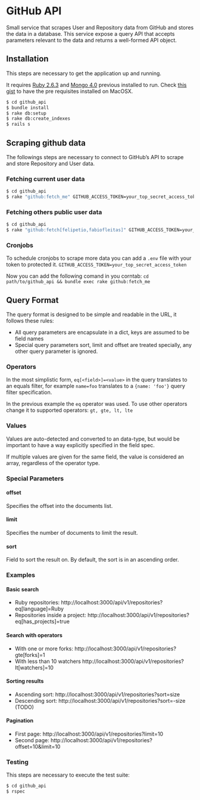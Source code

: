 # GitHub API

Small service that scrapes User and Repository data from GitHub and stores the data in a database. This service expose a query API that accepts parameters relevant to the data and returns a well-formed API object.

## Installation

This steps are necessary to get the application up and running.

It requires [Ruby 2.6.3](https://www.ruby-lang.org/en/news/2019/04/17/ruby-2-6-3-released/) and [Mongo 4.0](https://docs.mongodb.com/manual/release-notes/4.0/) previous installed to run. Check [this gist](https://gist.github.com/felipetio/b1878c7038cadfd4d89ba3c78cb4a141) to have the pre requisites installed on MacOSX.


```sh
$ cd github_api
$ bundle install
$ rake db:setup
$ rake db:create_indexes
$ rails s
```

## Scraping github data
The followings steps are necessary to connect to GitHub’s API to scrape and store Repository and User data.

### Fetching current user data

```sh
$ cd github_api
$ rake "github:fetch_me" GITHUB_ACCESS_TOKEN=your_top_secret_access_token
```

### Fetching others public user data

```sh
$ cd github_api
$ rake "github:fetch[felipetio,fabiofleitas]" GITHUB_ACCESS_TOKEN=your_top_secret_access_token
```
### Cronjobs
To schedule cronjobs to scrape more data you can add a `.env` file with your token to protected it.
`GITHUB_ACCESS_TOKEN=your_top_secret_access_token`

Now you can add the following comand in you corntab:
`cd path/to/github_api && bundle exec rake github:fetch_me`

## Query Format

The query format is designed to be simple and readable in the URL, it follows these rules:
-   All query parameters are encapsulate in a dict, keys are assumed to be field names
-   Special query parameters sort, limit and offset are treated specially, any other query parameter is ignored.

### Operators

In the most simplistic form,  `eq[<field>]=<value>`  in the query translates to an equals filter, for example  `name=foo`  translates to a  `{name: 'foo'}`  query filter specification.

In the previous example the `eq`  operator was used. To use other operators change it to supported operators: `gt, gte, lt, lte`

### Values

Values are auto-detected and converted to an data-type, but would be important to have a way explicitly specified in the field spec.

If multiple values are given for the same field, the value is considered an array, regardless of the operator type.

### Special Parameters

#### offset

Specifies the offset into the documents list.

#### limit

Specifies the number of documents to limit the result.

#### sort

Field to sort the result on. By default, the sort is in an ascending order.

### Examples

#### Basic search

- Ruby repositories:
http://localhost:3000/api/v1/repositories?eq[language]=Ruby
- Repositories inside a project:
http://localhost:3000/api/v1/repositories?eq[has_projects]=true

#### Search with operators
- With one or more forks:
http://localhost:3000/api/v1/repositories?gte[forks]=1
- With less than 10 watchers
http://localhost:3000/api/v1/repositories?lt[watchers]=10

#### Sorting results
- Ascending sort:
http://localhost:3000/api/v1/repositories?sort=size
- Descending sort:
http://localhost:3000/api/v1/repositories?sort=-size (TODO)

#### Pagination
- First page:
http://localhost:3000/api/v1/repositories?limit=10
- Second page:
http://localhost:3000/api/v1/repositories?offset=10&limit=10

### Testing
This steps are necessary to execute the test suite:

```sh
$ cd github_api
$ rspec
```
